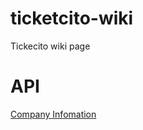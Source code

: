 # ticketcito-wiki
Tickecito wiki page

# API
<a href="https://alexscigalszky.github.io/ticketcito-wiki/API Documentation/Company.md" >Company Infomation</a>

